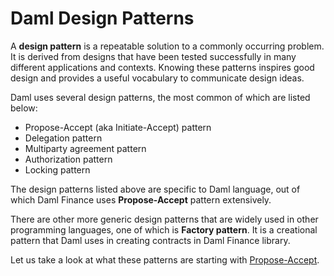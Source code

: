 # Daml Design Patterns

A **design pattern** is a repeatable solution to a commonly occurring problem. It is derived from designs that have been tested successfully in many different applications and contexts. Knowing these patterns inspires good design and provides a useful vocabulary to communicate design ideas.  

Daml uses several design patterns, the most common of which are listed below:

- Propose-Accept (aka Initiate-Accept) pattern
- Delegation pattern
- Multiparty agreement pattern
- Authorization pattern
- Locking pattern

The design patterns listed above are specific to Daml language, out of which Daml Finance uses **Propose-Accept** pattern extensively. 

There are other more generic design patterns that are widely used in other programming languages, one of which is **Factory pattern**. It is a creational pattern that Daml uses in creating contracts in Daml Finance library. 

Let us take a look at what these patterns are starting with [Propose-Accept](ProposeAccept.md). 
